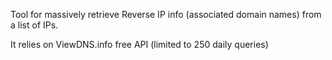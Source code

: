 Tool for massively retrieve Reverse IP info (associated domain names) from a list of IPs.

It relies on ViewDNS.info free API (limited to 250 daily queries)
